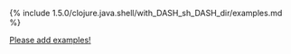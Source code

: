 {% include 1.5.0/clojure.java.shell/with_DASH_sh_DASH_dir/examples.md %}

[Please add examples!](https://github.com/arrdem/grimoire/edit/master/_includes/1.6.0/clojure.java.shell/with_DASH_sh_DASH_dir/examples.md)

